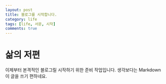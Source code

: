 ```yaml
---
layout: post
title: 블로그를 시작합니다.
category: life
tags: [life, 서문, 시작]
comments: true
---
```

# 삶의 저편

이제부터 본격적인 블로그릴 시작하기 위한 준비 작업입니다.
생각보다는 Markdown 이 글을 쓰기 편하네요. 
